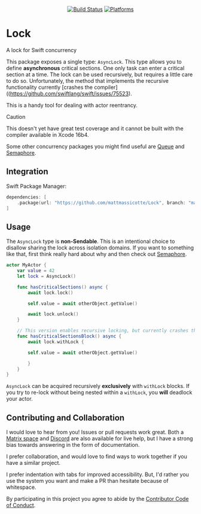 <div align="center">

[![Build Status][build status badge]][build status]
[![Platforms][platforms badge]][platforms]

</div>

# Lock
A lock for Swift concurrency

This package exposes a single type: `AsyncLock`. This type allows you to define **asynchronous** critical sections. One only task can enter a critical section at a time. The lock can be used recursively, but requires a little care to do so. Unfortunately, the method that implements the recursive functionality currently [crashes the compiler]((https://github.com/swiftlang/swift/issues/75523).

This is a handy tool for dealing with actor reentrancy.

> [!CAUTION]
> This doesn't yet have great test coverage and it cannot be built with the compiler available in Xcode 16b4.

Some other concurrency packages you might find useful are [Queue](https://github.com/mattmassicotte/Queue) and [Semaphore][].

## Integration

Swift Package Manager:

```swift
dependencies: [
    .package(url: "https://github.com/mattmassicotte/Lock", branch: "main")
]
```

## Usage

The `AsyncLock` type is **non-Sendable**. This is an intentional choice to disallow sharing the lock across isolation domains. If you want to something like that, first think really hard about why and then check out [Semaphore][].

```swift
actor MyActor {
    var value = 42
    let lock = AsyncLock()

    func hasCriticalSections() async {
        await lock.lock()

        self.value = await otherObject.getValue()

        await lock.unlock()
    }

    // This version enables recursive locking, but currently crashes the compiler
    func hasCriticalSectionsBlock() async {
        await lock.withLock {

        self.value = await otherObject.getValue()

        }
    }
}
```

`AsyncLock` can be acquired recursively **exclusively** with `withLock` blocks. If you try to re-lock without being nested within a `withLock`, you **will** deadlock your actor.

## Contributing and Collaboration

I would love to hear from you! Issues or pull requests work great. Both a [Matrix space][matrix] and [Discord][discord] are also available for live help, but I have a strong bias towards answering in the form of documentation.

I prefer collaboration, and would love to find ways to work together if you have a similar project.

I prefer indentation with tabs for improved accessibility. But, I'd rather you use the system you want and make a PR than hesitate because of whitespace.

By participating in this project you agree to abide by the [Contributor Code of Conduct](CODE_OF_CONDUCT.md).

[build status]: https://github.com/mattmassicotte/Lock/actions
[build status badge]: https://github.com/mattmassicotte/Lock/workflows/CI/badge.svg
[platforms]: https://swiftpackageindex.com/mattmassicotte/Lock
[platforms badge]: https://img.shields.io/endpoint?url=https%3A%2F%2Fswiftpackageindex.com%2Fapi%2Fpackages%2Fmattmassicotte%2FLock%2Fbadge%3Ftype%3Dplatforms
[matrix]: https://matrix.to/#/%23chimehq%3Amatrix.org
[matrix badge]: https://img.shields.io/matrix/chimehq%3Amatrix.org?label=Matrix
[discord]: https://discord.gg/esFpX6sErJ
[Semaphore]: https://github.com/groue/Semaphore
